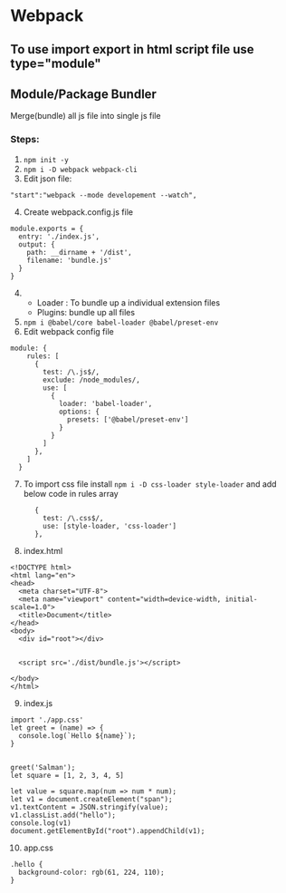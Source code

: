# Webpack

## To use import export in html script file use type="module"

## Module/Package Bundler
Merge(bundle) all js file into single js file

### Steps:
1. ```npm init -y```
2. ```npm i -D webpack webpack-cli```
3. Edit json file:
```
"start":"webpack --mode developement --watch",
```
4. Create webpack.config.js file
```
module.exports = {
  entry: './index.js',
  output: {
    path: __dirname + '/dist',
    filename: 'bundle.js'
  }
}
```
4. * Loader : To bundle up a individual extension files
   * Plugins: bundle up all files
5. ```npm i @babel/core babel-loader @babel/preset-env```
6. Edit webpack config file
```
module: {
    rules: [
      {
        test: /\.js$/,
        exclude: /node_modules/,
        use: [
          {
            loader: 'babel-loader',
            options: {
              presets: ['@babel/preset-env']
            }
          }
        ]
      },
    ]
  }
 ```
7. To import css file install ```npm i -D css-loader style-loader```
and add below code in rules array
```
      {
        test: /\.css$/,
        use: [style-loader, 'css-loader']
      },
```
8. index.html
```
<!DOCTYPE html>
<html lang="en">
<head>
  <meta charset="UTF-8">
  <meta name="viewport" content="width=device-width, initial-scale=1.0">
  <title>Document</title>
</head>
<body>
  <div id="root"></div>


  <script src='./dist/bundle.js'></script>
  
</body>
</html>
```
9. index.js 
```
import './app.css'
let greet = (name) => {
  console.log(`Hello ${name}`);
}


greet('Salman');
let square = [1, 2, 3, 4, 5]

let value = square.map(num => num * num);
let v1 = document.createElement("span");
v1.textContent = JSON.stringify(value);
v1.classList.add("hello");
console.log(v1)
document.getElementById("root").appendChild(v1);
```
10. app.css
```
.hello {
  background-color: rgb(61, 224, 110);
}
```

